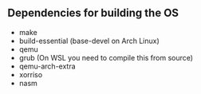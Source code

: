 ## Dependencies for building the OS

- make
- build-essential (base-devel on Arch Linux)
- qemu
- grub (On WSL you need to compile this from source)
- qemu-arch-extra
- xorriso
- nasm